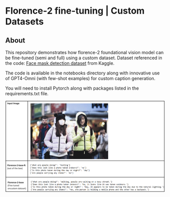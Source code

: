 # Florence-2 fine-tuning | Custom Datasets

## About 
This repository demonstrates how florence-2 foundational vision model can be fine-tuned (semi and full) using a custom dataset.
Dataset referenced in the code: [Face mask detection dataset](https://www.kaggle.com/datasets/andrewmvd/face-mask-detection) from Kaggle.

The code is available in the notebooks directory along with innovative use of GPT4-Omni (with few-shot examples) for custom caption generation.

You will need to install Pytorch along with packages listed in the requirements.txt file.

![](images/output_example.png)